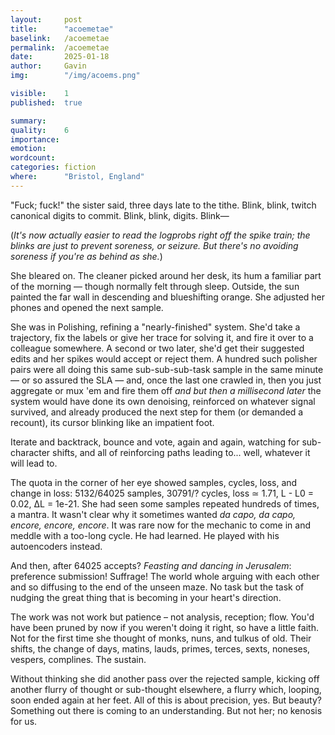 ```yaml
---
layout:     post
title:      "acoemetae"
baselink:   /acoemetae
permalink:  /acoemetae
date:       2025-01-18
author:     Gavin   
img:        "/img/acoems.png"

visible:    1
published:  true

summary:    
quality:    6
importance: 
emotion:    
wordcount:      
categories: fiction
where:      "Bristol, England"
---
```



"Fuck; fuck!" the sister said, three days late to the tithe. Blink, blink, twitch canonical digits to commit. Blink, blink, digits. Blink—

(_It's now actually easier to read the logprobs right off the spike train; the blinks are just to prevent soreness, or seizure. But there's no avoiding soreness if you're as behind as she._)

She bleared on. The cleaner picked around her desk, its hum a familiar part of the morning — though normally felt through sleep. Outside, the sun painted the far wall in descending and blueshifting orange. She adjusted her phones and opened the next sample. 

She was in Polishing, refining a "nearly-finished" system. She'd take a trajectory, fix the labels or give her trace for solving it, and fire it over to a colleague somewhere. A second or two later, she'd get their suggested edits and her spikes would accept or reject them. A hundred such polisher pairs were all doing this same sub-sub-sub-task sample in the same minute — or so assured the SLA — and, once the last one crawled in, then you just aggregate or mux 'em and fire them off _and but then a millisecond later_ the system would have done its own denoising, reinforced on whatever signal survived, and already produced the next step for them (or demanded a recount), its cursor blinking like an impatient foot. 

Iterate and backtrack, bounce and vote, again and again, watching for sub-character shifts, and all of reinforcing paths leading to... well, whatever it will lead to.

The quota in the corner of her eye showed samples, cycles, loss, and change in loss: 5132/64025 samples, 30791/? cycles, loss ≃ 1.71, L - L0 = 0.02, ΔL = 1e-21. She had seen some samples repeated hundreds of times, a mantra. It wasn't clear why it sometimes wanted _da capo, da capo, encore, encore, encore_. It was rare now for the mechanic to come in and meddle with a too-long cycle. He had learned. He played with his autoencoders instead.

And then, after 64025 accepts? _Feasting and dancing in Jerusalem_: preference submission! Suffrage! The world whole arguing with each other and so diffusing to the end of the unseen maze. No task but the task of nudging the great thing that is becoming in your heart's direction. 

The work was not work but patience – not analysis, reception; flow. You'd have been pruned by now if you weren't doing it right, so have a little faith. Not for the first time she thought of monks, nuns, and tulkus of old. Their shifts, the change of days, matins, lauds, primes, terces, sexts, noneses, vespers, complines. The sustain.

Without thinking she did another pass over the rejected sample, kicking off another flurry of thought or sub-thought elsewhere, a flurry which, looping, soon ended again at her feet. All of this is about precision, yes. But beauty? Something out there is coming to an understanding. But not her; no kenosis for us.

<br><br>